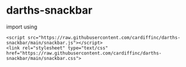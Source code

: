 # darths-snackbar

import using 
```
<script src="https://raw.githubusercontent.com/cardiffinc/darths-snackbar/main/snackbar.js"></script>
<link rel="stylesheet" type="text/css" href="https://raw.githubusercontent.com/cardiffinc/darths-snackbar/main/snackbar.css">
```

